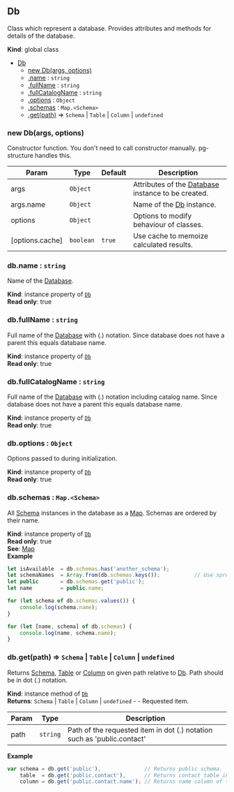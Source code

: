 <a name="Db"></a>
## Db
Class which represent a database. Provides attributes and methods for details of the database.

**Kind**: global class  

* [Db](#Db)
    * [new Db(args, options)](#new_Db_new)
    * [.name](#Db+name) : <code>string</code>
    * [.fullName](#Db+fullName) : <code>string</code>
    * [.fullCatalogName](#Db+fullCatalogName) : <code>string</code>
    * [.options](#Db+options) : <code>Object</code>
    * [.schemas](#Db+schemas) : <code>Map.&lt;Schema&gt;</code>
    * [.get(path)](#Db+get) ⇒ <code>Schema</code> &#124; <code>Table</code> &#124; <code>Column</code> &#124; <code>undefined</code>

<a name="new_Db_new"></a>
### new Db(args, options)
Constructor function. You don't need to call constructor manually. pg-structure handles this.


| Param | Type | Default | Description |
| --- | --- | --- | --- |
| args | <code>Object</code> |  | Attributes of the [Database](Database) instance to be created. |
| args.name | <code>Object</code> |  | Name of the [Db](#Db) instance. |
| options | <code>Object</code> |  | Options to modify behaviour of classes. |
| [options.cache] | <code>boolean</code> | <code>true</code> | Use cache to memoize calculated results. |

<a name="Db+name"></a>
### db.name : <code>string</code>
Name of the [Database](Database).

**Kind**: instance property of <code>[Db](#Db)</code>  
**Read only**: true  
<a name="Db+fullName"></a>
### db.fullName : <code>string</code>
Full name of the [Database](Database) with (.) notation. Since database does not have a parent this equals database name.

**Kind**: instance property of <code>[Db](#Db)</code>  
**Read only**: true  
<a name="Db+fullCatalogName"></a>
### db.fullCatalogName : <code>string</code>
Full name of the [Database](Database) with (.) notation including catalog name. Since database does not have a parent this equals database name.

**Kind**: instance property of <code>[Db](#Db)</code>  
**Read only**: true  
<a name="Db+options"></a>
### db.options : <code>Object</code>
Options passed to during initialization.

**Kind**: instance property of <code>[Db](#Db)</code>  
**Read only**: true  
<a name="Db+schemas"></a>
### db.schemas : <code>Map.&lt;Schema&gt;</code>
All [Schema](Schema) instances in the database as a [Map](Map). Schemas are ordered by their name.

**Kind**: instance property of <code>[Db](#Db)</code>  
**Read only**: true  
**See**: [Map](Map)  
**Example**  
```js
let isAvailable  = db.schemas.has('another_schema');
let schemaNames  = Array.from(db.schemas.keys());           // Use spread operator to get schema names as an array.
let public       = db.schemas.get('public');
let name         = public.name;

for (let schema of db.schemas.values()) {
    console.log(schema.name);
}

for (let [name, schema] of db.schemas) {
    console.log(name, schema.name);
}
```
<a name="Db+get"></a>
### db.get(path) ⇒ <code>Schema</code> &#124; <code>Table</code> &#124; <code>Column</code> &#124; <code>undefined</code>
Returns [Schema](Schema), [Table](Table) or [Column](Column) on given path relative to [Db](#Db). Path should be in dot (.) notation.

**Kind**: instance method of <code>[Db](#Db)</code>  
**Returns**: <code>Schema</code> &#124; <code>Table</code> &#124; <code>Column</code> &#124; <code>undefined</code> - - Requested item.  

| Param | Type | Description |
| --- | --- | --- |
| path | <code>string</code> | Path of the requested item in dot (.) notation such as 'public.contact' |

**Example**  
```js
var schema = db.get('public'),              // Returns public schema.
    table  = db.get('public.contact'),      // Returns contact table in public schema.
    column = db.get('public.contact.name'); // Returns name column of the contact table in public schema.
```
